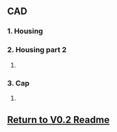## CAD
### 1. Housing


### 2. Housing part 2
1.

### 3. Cap
1.

## [Return to V0.2 Readme](https://github.com/ARTS-Laboratory/Solar-Charged-UAV-deployable-Penetrometer-System-for-Fault-Detection-of-Geological-Structures/tree/main/hardware_design/V0.0/V0.2)
